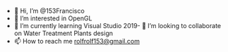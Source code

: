 - 👋 Hi, I’m @153Francisco
- 👀 I’m interested in OpenGL
- 🌱 I’m currently learning Visual Studio 2019- 💞️ I’m looking to collaborate on Water Treatment Plants design
- 📫 How to reach me rolfrolf153@gmail.com

<!---
153Francisco/153Francisco is a ✨ special ✨ repository because its `README.md` (this file) appears on your GitHub profile.
You can click the Preview link to take a look at your changes.
--->

